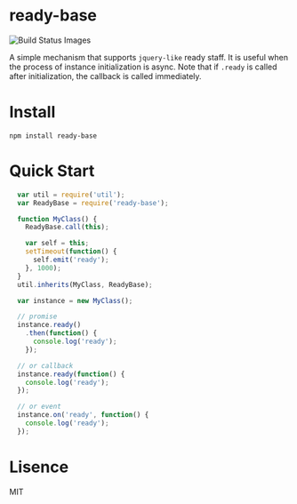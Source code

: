 # ready-base

<img src="https://travis-ci.org/luckydrq/ready-base.svg" data-bindattr-829="829" title="Build Status Images">

A simple mechanism that supports `jquery-like` ready staff. It is
useful when the process of instance initialization is async. Note that
if `.ready` is called after initialization, the callback is called
immediately.

# Install

`npm install ready-base`

# Quick Start

```javascript
  var util = require('util');
  var ReadyBase = require('ready-base');

  function MyClass() {
    ReadyBase.call(this);

    var self = this;
    setTimeout(function() {
      self.emit('ready');
    }, 1000);
  }
  util.inherits(MyClass, ReadyBase);

  var instance = new MyClass();

  // promise
  instance.ready()
    .then(function() {
      console.log('ready');
    });

  // or callback
  instance.ready(function() {
    console.log('ready');
  });

  // or event
  instance.on('ready', function() {
    console.log('ready');
  });

```

# Lisence

MIT

